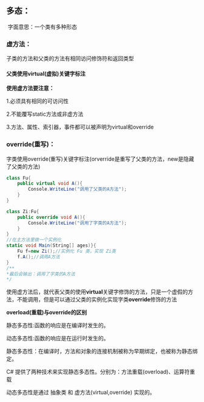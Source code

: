 ## 多态：

​	字面意思：一个类有多种形态

### 虚方法：

子类的方法和父类的方法有相同访问修饰符和返回类型

#### 父类使用virtual(虚拟)关键字标注

**使用虚方法要注意：**

1.必须具有相同的可访问性

2.不能覆写static方法或非虚方法

3.方法、属性、索引器，事件都可以被声明为virtual和override

### override(重写)：

字类使用override(重写)关键字标注(orverride是重写了父类的方法，new是隐藏了父类的方法)

```C#
class Fu{
    public virtual void A(){
        Console.WriteLine("调用了父类的A方法");
    }
}

class Zi:Fu{
    public override void A(){
        Console.WriteLine("调用了字类的A方法");
    }    
}
//在主方法里做一个实例化
static void Main(String[] ages)}{
    Fu f=new Zi();//实例化 Fu 类，实现 Zi类
    f.A();//调用A方法
}
/**
*最后会输出：调用了字类的A方法
*/
```

使用虚方法后，就代表父类的使用**virtual**关键字修饰的方法，只是一个虚假的方法，不能调用，但是可以通过父类的实例化实现字类**override**修饰的方法



**overload(重载)与override的区别**

静态多态性:函数的响应是在编译时发生的。

动态多态性:函数的响应是在运行时发生的。

静态多态性：在编译时，方法和对象的连接机制被称为早期绑定，也被称为静态绑定。

C# 提供了两种技术来实现静态多态性。分别为：方法重载(overload)、运算符重载

动态多态性是通过 抽象类 和 虚方法(virtual,override) 实现的。

